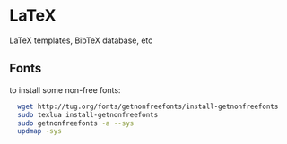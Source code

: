LaTeX
=====

LaTeX templates, BibTeX database, etc

Fonts
-----

to install some non-free fonts:

```bash
  wget http://tug.org/fonts/getnonfreefonts/install-getnonfreefonts
  sudo texlua install-getnonfreefonts
  sudo getnonfreefonts -a --sys
  updmap -sys
```
